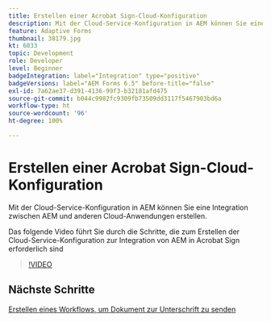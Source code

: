 ```yaml
---
title: Erstellen einer Acrobat Sign-Cloud-Konfiguration
description: Mit der Cloud-Service-Konfiguration in AEM können Sie eine Integration zwischen AEM und anderen Cloud-Anwendungen erstellen. Das folgende Video führt Sie durch die Schritte, die zum Erstellen der Cloud-Service-Konfiguration zur Integration von AEM in Acrobat Sign erforderlich sind.
feature: Adaptive Forms
thumbnail: 38179.jpg
kt: 6033
topic: Development
role: Developer
level: Beginner
badgeIntegration: label="Integration" type="positive"
badgeVersions: label="AEM Forms 6.5" before-title="false"
exl-id: 7a62ae37-d391-4136-99f3-b32181afd475
source-git-commit: b044c9982fc9309fb73509dd3117f5467903bd6a
workflow-type: ht
source-wordcount: '96'
ht-degree: 100%

---
```


# Erstellen einer Acrobat Sign-Cloud-Konfiguration

Mit der Cloud-Service-Konfiguration in AEM können Sie eine Integration zwischen AEM und anderen Cloud-Anwendungen erstellen.

Das folgende Video führt Sie durch die Schritte, die zum Erstellen der Cloud-Service-Konfiguration zur Integration von AEM in Acrobat Sign erforderlich sind

>[!VIDEO](https://video.tv.adobe.com/v/38179?quality=12&learn=on)

## Nächste Schritte

[Erstellen eines Workflows, um Dokument zur Unterschrift zu senden](./create-workflow-to-send-document-for-signing.md)
